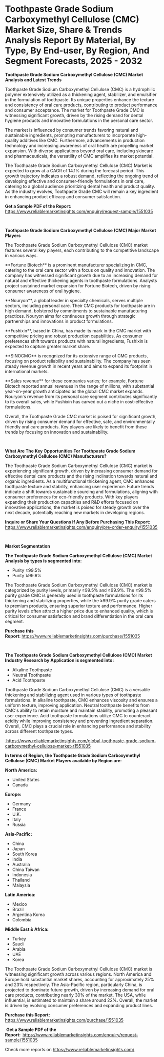 <p><h1>Toothpaste Grade Sodium Carboxymethyl Cellulose (CMC) Market Size, Share & Trends Analysis Report By Material, By Type, By End-user, By Region, And Segment Forecasts, 2025 - 2032</h1></p><p><strong>Toothpaste Grade Sodium Carboxymethyl Cellulose (CMC) Market Analysis and Latest Trends</strong></p>
<p><p>Toothpaste Grade Sodium Carboxymethyl Cellulose (CMC) is a hydrophilic polymer extensively utilized as a thickening agent, stabilizer, and emulsifier in the formulation of toothpaste. Its unique properties enhance the texture and consistency of oral care products, contributing to product performance and consumer acceptance. The market for Toothpaste Grade CMC is witnessing significant growth, driven by the rising demand for dental hygiene products and innovative formulations in the personal care sector.</p><p>The market is influenced by consumer trends favoring natural and sustainable ingredients, prompting manufacturers to incorporate high-quality additives like CMC. Furthermore, advancements in production technology and increasing awareness of oral health are propelling market expansion. With diverse applications beyond oral care, including skincare and pharmaceuticals, the versatility of CMC amplifies its market potential.</p><p>The Toothpaste Grade Sodium Carboxymethyl Cellulose (CMC) Market is expected to grow at a CAGR of 14.1% during the forecast period. This growth trajectory indicates a robust demand, reflecting the ongoing trend of developing effective and consumer-friendly formulations in oral care, catering to a global audience prioritizing dental health and product quality. As the industry evolves, Toothpaste Grade CMC will remain a key ingredient in enhancing product efficacy and consumer satisfaction.</p></p>
<p><strong>Get a Sample PDF of the Report:&nbsp;</strong> <a href="https://www.reliablemarketinsights.com/enquiry/request-sample/1551035?utm_campaign=1994&utm_medium=2&utm_source=Github&utm_content=ia&utm_term=01022025&utm_id=toothpaste-grade-sodium-carboxymethyl-cellulose-cmc">https://www.reliablemarketinsights.com/enquiry/request-sample/1551035</a></p>
<p>&nbsp;</p>
<p><strong>Toothpaste Grade Sodium Carboxymethyl Cellulose (CMC) Major Market Players</strong></p>
<p><p>The Toothpaste Grade Sodium Carboxymethyl Cellulose (CMC) market features several key players, each contributing to the competitive landscape in various ways. </p><p>**Fortune Biotech** is a prominent manufacturer specializing in CMC, catering to the oral care sector with a focus on quality and innovation. The company has witnessed significant growth due to an increasing demand for natural and effective thickening agents in toothpaste formulations. Analysts project sustained market expansion for Fortune Biotech, driven by rising consumer awareness of oral hygiene.</p><p>**Nouryon**, a global leader in specialty chemicals, serves multiple sectors, including personal care. Their CMC products for toothpaste are in high demand, bolstered by commitments to sustainable manufacturing practices. Nouryon aims for continuous growth through strategic partnerships and innovations in product formulations.</p><p>**Fushixin**, based in China, has made its mark in the CMC market with competitive pricing and robust production capabilities. As consumer preferences shift towards products with natural ingredients, Fushixin is expected to capture greater market share.</p><p>**SINOCMC** is recognized for its extensive range of CMC products, focusing on product reliability and sustainability. The company has seen steady revenue growth in recent years and aims to expand its footprint in international markets.</p><p>**Sales revenue** for these companies varies; for example, Fortune Biotech reported annual revenues in the range of millions, with substantial year-on-year growth anticipated as the global CMC market expands. Nouryon's revenue from its personal care segment contributes significantly to its overall sales, while Fushixin has carved out a niche in cost-effective formulations.</p><p>Overall, the Toothpaste Grade CMC market is poised for significant growth, driven by rising consumer demand for effective, safe, and environmentally friendly oral care products. Key players are likely to benefit from these trends by focusing on innovation and sustainability.</p></p>
<p>&nbsp;</p>
<p><strong>What Are The Key Opportunities For Toothpaste Grade Sodium Carboxymethyl Cellulose (CMC) Manufacturers?</strong></p>
<p><p>The Toothpaste Grade Sodium Carboxymethyl Cellulose (CMC) market is experiencing significant growth, driven by increasing consumer demand for effective dental care products and the rising inclination towards natural and organic ingredients. As a multifunctional thickening agent, CMC enhances toothpaste texture and stability, enhancing user experience. Future trends indicate a shift towards sustainable sourcing and formulations, aligning with consumer preferences for eco-friendly products. With key players expanding their production capacities and R&D efforts focused on innovative applications, the market is poised for steady growth over the next decade, potentially reaching new markets in developing regions.</p></p>
<p><strong>Inquire or Share Your Questions If Any Before Purchasing This Report:</strong> <a href="https://www.reliablemarketinsights.com/enquiry/pre-order-enquiry/1551035?utm_campaign=1994&utm_medium=2&utm_source=Github&utm_content=ia&utm_term=01022025&utm_id=toothpaste-grade-sodium-carboxymethyl-cellulose-cmc">https://www.reliablemarketinsights.com/enquiry/pre-order-enquiry/1551035</a></p>
<p>&nbsp;</p>
<p><strong>Market Segmentation</strong></p>
<p><strong>The Toothpaste Grade Sodium Carboxymethyl Cellulose (CMC) Market Analysis by types is segmented into:</strong></p>
<p><ul><li>Purity ≥99.5%</li><li>Purity ≥99.9%</li></ul></p>
<p><p>The Toothpaste Grade Sodium Carboxymethyl Cellulose (CMC) market is categorized by purity levels, primarily ≥99.5% and ≥99.9%. The ≥99.5% purity grade CMC is generally used in toothpaste formulations for its thickening and stabilizing properties, while the ≥99.9% purity grade caters to premium products, ensuring superior texture and performance. Higher purity levels often attract a higher price due to enhanced quality, which is critical for consumer satisfaction and brand differentiation in the oral care segment.</p></p>
<p><strong>Purchase this Report:&nbsp;</strong><a href="https://www.reliablemarketinsights.com/purchase/1551035?utm_campaign=1994&utm_medium=2&utm_source=Github&utm_content=ia&utm_term=01022025&utm_id=toothpaste-grade-sodium-carboxymethyl-cellulose-cmc">https://www.reliablemarketinsights.com/purchase/1551035</a></p>
<p>&nbsp;</p>
<p><strong>The Toothpaste Grade Sodium Carboxymethyl Cellulose (CMC) Market Industry Research by Application is segmented into:</strong></p>
<p><ul><li>Alkaline Toothpaste</li><li>Neutral Toothpaste</li><li>Acid Toothpaste</li></ul></p>
<p><p>Toothpaste Grade Sodium Carboxymethyl Cellulose (CMC) is a versatile thickening and stabilizing agent used in various types of toothpaste formulations. In alkaline toothpaste, CMC enhances viscosity and ensures a uniform texture, improving application. Neutral toothpaste benefits from CMC's ability to retain moisture and maintain stability, promoting a pleasant user experience. Acid toothpaste formulations utilize CMC to counteract acidity while improving consistency and preventing ingredient separation. Overall, CMC plays a crucial role in enhancing performance and stability across different toothpaste types.</p></p>
<p><a href="https://www.reliablemarketinsights.com/global-toothpaste-grade-sodium-carboxymethyl-cellulose-market-r1551035?utm_campaign=1994&utm_medium=2&utm_source=Github&utm_content=ia&utm_term=01022025&utm_id=toothpaste-grade-sodium-carboxymethyl-cellulose-cmc">&nbsp;https://www.reliablemarketinsights.com/global-toothpaste-grade-sodium-carboxymethyl-cellulose-market-r1551035</a></p>
<p><strong>In terms of Region, the Toothpaste Grade Sodium Carboxymethyl Cellulose (CMC) Market Players available by Region are:</strong></p>
<p>
    <p> <strong> North America: </strong>
        <ul>
            <li>United States</li>
            <li>Canada</li>
        </ul>
        </p> 
    <p> <strong> Europe: </strong>
        <ul>
            <li>Germany</li>
            <li>France</li>
            <li>U.K.</li>
            <li>Italy</li>
            <li>Russia</li>
        </ul>
        </p> 
    <p> <strong> Asia-Pacific: </strong>
        <ul>
            <li>China</li>
            <li>Japan</li>
            <li>South Korea</li>
            <li>India</li>
            <li>Australia</li>
            <li>China Taiwan</li>
            <li>Indonesia</li>
            <li>Thailand</li>
            <li>Malaysia</li>
        </ul>
        </p> 
    <p> <strong> Latin America: </strong>
        <ul>
            <li>Mexico</li>
            <li>Brazil</li>
            <li>Argentina Korea</li>
            <li>Colombia</li>
        </ul>
        </p> 
    <p> <strong> Middle East & Africa: </strong>
        <ul>
            <li>Turkey</li>
            <li>Saudi</li>
            <li>Arabia</li>
            <li>UAE</li>
            <li>Korea</li>
        </ul>
    </p>
    </p>
<p><p>The Toothpaste Grade Sodium Carboxymethyl Cellulose (CMC) market is witnessing significant growth across various regions. North America and Europe hold substantial market shares, accounting for approximately 25% and 23% respectively. The Asia-Pacific region, particularly China, is projected to dominate future growth, driven by increasing demand for oral care products, contributing nearly 30% of the market. The USA, while influential, is estimated to maintain a share around 22%. Overall, the market is driven by evolving consumer preferences and expanding product lines.</p></p>
<p><strong>Purchase this Report: </strong><a href="https://www.reliablemarketinsights.com/purchase/1551035?utm_campaign=1994&utm_medium=2&utm_source=Github&utm_content=ia&utm_term=01022025&utm_id=toothpaste-grade-sodium-carboxymethyl-cellulose-cmc">https://www.reliablemarketinsights.com/purchase/1551035</a></p>
<p>&nbsp;<strong>Get a Sample PDF of the Report:&nbsp;&nbsp;</strong><a href="https://www.reliablemarketinsights.com/enquiry/request-sample/1551035?utm_campaign=1994&utm_medium=2&utm_source=Github&utm_content=ia&utm_term=01022025&utm_id=toothpaste-grade-sodium-carboxymethyl-cellulose-cmc">https://www.reliablemarketinsights.com/enquiry/request-sample/1551035</a></p>
<p><strong></strong></p>
<p>Check more reports on <a href="https://www.reliablemarketinsights.com/?utm_campaign=1994&utm_medium=2&utm_source=Github&utm_content=ia&utm_term=01022025&utm_id=toothpaste-grade-sodium-carboxymethyl-cellulose-cmc">https://www.reliablemarketinsights.com/</a></p>